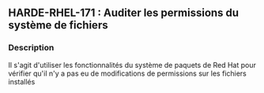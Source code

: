 ## HARDE-RHEL-171 : Auditer les permissions du système de fichiers

### Description

Il s'agit d'utiliser les fonctionnalités du système de paquets de Red Hat pour vérifier qu'il n'y a pas eu de modifications de permissions sur les fichiers installés

